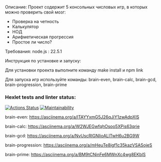 Описание: Проект содержит 5 консольных числовых игр, в которых можно проверить свой мозг:
- Проверка на четность
- Калькулятор
- НОД
- Арифметическая прогрессия
- Простое ли число?

Требования: node.js : 22.5.1

Инструкция по установке и запуску:

Для установки проекта выполните команду make install и npm link

Для запуска игр используйте команды: brain-even, brain-calc, brain-gcd, brain-progression, brain-prime

### Hexlet tests and linter status:
[![Actions Status](https://github.com/Katerus16/frontend-project-44/actions/workflows/hexlet-check.yml/badge.svg)](https://github.com/zergqw/frontend-project-44/actions)
[![Maintainability](https://api.codeclimate.com/v1/badges/dfc50c2d88cd46d069c1/maintainability)](https://codeclimate.com/github/zergqw/frontend-project-44)

brain-even: https://asciinema.org/a/lTAYYxmG5J26qJiY1zwAdpXlS

brain-calc: https://asciinema.org/a/W2WJEGwfqhOsoo5XPis63qrie

brain-gcd: https://asciinema.org/a/NvUscRIGNIioALlTwH6u2BG9W

brain-progression: https://asciinema.org/a/mHeuTe8igf1c35kazVSASojeS

brain-prime: https://asciinema.org/a/BM9tCNinFe6MWnXc4wg8EKblS
